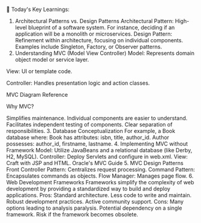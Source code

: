 📘 Today's Key Learnings:

1. Architectural Patterns vs. Design Patterns
   Architectural Pattern: High-level blueprint of a software system.
   For instance, deciding if an application will be a monolith or microservices.
   Design Pattern: Refinement within architecture, focusing on individual components.
   Examples include Singleton, Factory, or Observer patterns.
2. Understanding MVC (Model View Controller)
   Model: Represents domain object model or service layer.

View: UI or template code.

Controller: Handles presentation logic and action classes.

MVC Diagram Reference

Why MVC?

Simplifies maintenance.
Individual components are easier to understand.
Facilitates independent testing of components.
Clear separation of responsibilities. 3. Database Conceptualization
For example, a Book database where:
Book has attributes: isbn, title, author_id.
Author possesses: author_id, firstname, lastname. 4. Implementing MVC without Framework
Model: Utilize JavaBeans and a relational database (like Derby, H2, MySQL).
Controller: Deploy Servlets and configure in web.xml.
View: Craft with JSP and HTML.
Oracle's MVC Guide 5. MVC Design Patterns
Front Controller Pattern: Centralizes request processing.
Command Pattern: Encapsulates commands as objects.
Flow Manager: Manages page flow. 6. Web Development Frameworks
Frameworks simplify the complexity of web development by providing a standardized way to build and deploy applications.
Pros:
Standard architecture.
Less code to write and maintain.
Robust development practices.
Active community support.
Cons:
Many options leading to analysis paralysis.
Potential dependency on a single framework.
Risk if the framework becomes obsolete.

